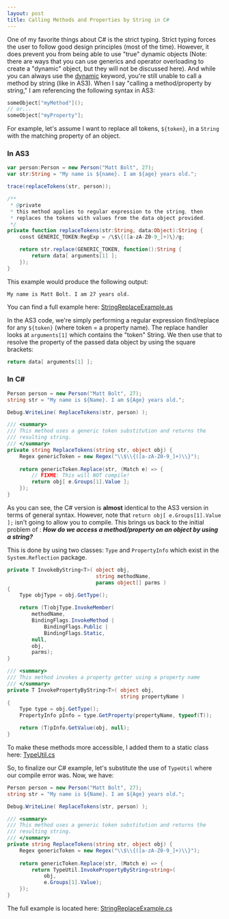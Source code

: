 ```yaml
---
layout: post
title: Calling Methods and Properties by String in C#
---
```

One of my favorite things about C# is the strict typing. Strict typing forces the user to follow good design principles (most of the time). However, it does prevent you from being able to use "true" dynamic objects (Note: there are ways that you can use generics and operator overloading to create a "dynamic" object, but they will not be discussed here). And while you can always use the [dynamic](http://msdn.microsoft.com/en-us/library/dd264736.aspx) keyword, you're still unable to call a method by string (like in AS3). When I say "calling a method/property by string," I am referencing the following syntax in AS3:  
```actionscript
someObject["myMethod"]();
// or... 
someObject["myProperty"];
```
For example, let's assume I want to replace all tokens, `${token}`, in a `String` with the matching property of an object.  
  
### In AS3
```actionscript
var person:Person = new Person("Matt Bolt", 27);
var str:String = "My name is ${name}. I am ${age} years old.";

trace(replaceTokens(str, person));

/**
 * @private
 * this method applies to regular expression to the string, then 
 * replaces the tokens with values from the data object provided.
 */
private function replaceTokens(str:String, data:Object):String {
    const GENERIC_TOKEN:RegExp = /\$\{([a-zA-Z0-9_]+)\}/g;

    return str.replace(GENERIC_TOKEN, function():String {
        return data[ arguments[1] ];
    });
}
```
This example would produce the following output:  
```
My name is Matt Bolt. I am 27 years old.
```
  
You can find a full example here: [StringReplaceExample.as](http://github.com/mbolt35/OpenSource/raw/master/blogspot/as3/com/mattbolt/examples/StringReplaceExample.as)  
  
In the AS3 code, we're simply performing a regular expression find/replace for any `${token}` (where token = a property name). The replace handler looks at `arguments[1]` which contains the "token" String. We then use that to resolve the property of the passed data object by using the square brackets:  
```actionscript
return data[ arguments[1] ];
```
  ### In C#
```csharp
Person person = new Person("Matt Bolt", 27);
string str = "My name is ${Name}. I am ${Age} years old.";

Debug.WriteLine( ReplaceTokens(str, person) );

/// <summary>
/// This method uses a generic token substitution and returns the 
/// resulting string.
/// </summary>
private string ReplaceTokens(string str, object obj) {
    Regex genericToken = new Regex("\\$\\{([a-zA-Z0-9_]+)\\}");
    
    return genericToken.Replace(str, (Match e) => {
        // FIXME: This will NOT compile!
        return obj[ e.Groups[1].Value ];
    });
}
```
As you can see, the C# version is **almost** identical to the AS3 version in terms of general syntax. However, note that `return obj[ e.Groups[1].Value ];` isn't going to allow you to compile. This brings us back to the initial problem of : **_How do we access a method/property on an object by using a string?_**  
  
This is done by using two classes: `Type` and `PropertyInfo` which exist in the `System.Reflection` package.  
```csharp
private T InvokeByString<T>( object obj, 
                             string methodName, 
                             params object[] parms ) 
{
    Type objType = obj.GetType();

    return (T)objType.InvokeMember(
        methodName, 
        BindingFlags.InvokeMethod | 
            BindingFlags.Public | 
            BindingFlags.Static, 
        null, 
        obj, 
        parms);
}

/// <summary>
/// This method invokes a property getter using a property name
/// </summary>
private T InvokePropertyByString<T>( object obj, 
                                     string propertyName ) 
{
    Type type = obj.GetType();
    PropertyInfo pInfo = type.GetProperty(propertyName, typeof(T));

    return (T)pInfo.GetValue(obj, null);
}
```
To make these methods more accessible, I added them to a static class here: [TypeUtil.cs](http://github.com/mbolt35/OpenSource/raw/master/silverlight/Bolt/CSharp/Util/TypeUtil.cs)  
  
So, to finalize our C# example, let's substitute the use of `TypeUtil` where our compile error was. Now, we have:  
```csharp
Person person = new Person("Matt Bolt", 27);
string str = "My name is ${Name}. I am ${Age} years old.";

Debug.WriteLine( ReplaceTokens(str, person) );

/// <summary>
/// This method uses a generic token substitution and returns the 
/// resulting string.
/// </summary>
private string ReplaceTokens(string str, object obj) {
    Regex genericToken = new Regex("\\$\\{([a-zA-Z0-9_]+)\\}");
    
    return genericToken.Replace(str, (Match e) => {
        return TypeUtil.InvokePropertyByString<string>(
            obj, 
            e.Groups[1].Value);
    });
}
```
  
The full example is located here: [StringReplaceExample.cs](http://github.com/mbolt35/OpenSource/raw/master/blogspot/silverlight/Bolt/CSharp/StringReplaceExample.cs)
